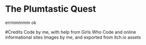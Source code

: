 # The Plumtastic Quest
errmmmmm ok

#Credits
Code by me, with help from Girls Who Code and online informational sites
Images by me, and exported from itch.io assets
